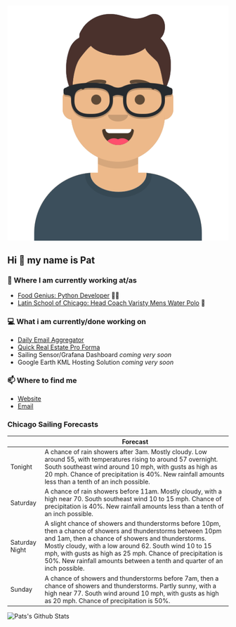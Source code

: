 [![Social banner for p-j-falconer](https://raw.githubusercontent.com/P-J-FALCONER/P-J-FALCONER/master/assets/avataaars.svg)](https://patfalconer.com/)
## Hi :wave: my name is Pat

### 💼 Where I am currently working at/as
- [Food Genius: Python Developer](https://getfoodgenius.com/) 🍔🐍
- [Latin School of Chicago: Head Coach Varisty Mens Water Polo](https://www.latinschool.org/) 🤽


### 💻 What i am currently/done working on
 - [Daily Email Aggregator](https://github.com/P-J-FALCONER/dott_daily_mail)
 - [Quick Real Estate Pro Forma](https://github.com/P-J-FALCONER/henry)
 - Sailing Sensor/Grafana Dashboard *coming very soon*
 - Google Earth KML Hosting Solution *coming very soon*

### 📫 Where to find me
 - [Website](https://patfalconer.com/)
 - [Email](mailto:patrick.j.falconer@gmail.com)


### Chicago Sailing Forecasts
|   | Forecast  |
|---|---|
| Tonight | A chance of rain showers after 3am. Mostly cloudy. Low around 55, with temperatures rising to around 57 overnight. South southeast wind around 10 mph, with gusts as high as 20 mph. Chance of precipitation is 40%. New rainfall amounts less than a tenth of an inch possible. |
| Saturday | A chance of rain showers before 11am. Mostly cloudy, with a high near 70. South southeast wind 10 to 15 mph. Chance of precipitation is 40%. New rainfall amounts less than a tenth of an inch possible. |
| Saturday Night | A slight chance of showers and thunderstorms before 10pm, then a chance of showers and thunderstorms between 10pm and 1am, then a chance of showers and thunderstorms. Mostly cloudy, with a low around 62. South wind 10 to 15 mph, with gusts as high as 25 mph. Chance of precipitation is 50%. New rainfall amounts between a tenth and quarter of an inch possible. |
| Sunday | A chance of showers and thunderstorms before 7am, then a chance of showers and thunderstorms. Partly sunny, with a high near 77. South wind around 10 mph, with gusts as high as 20 mph. Chance of precipitation is 50%. |

![Pats's Github Stats](https://github-readme-stats.vercel.app/api?username=p-j-falconer&show_icons=true&theme=radical)

